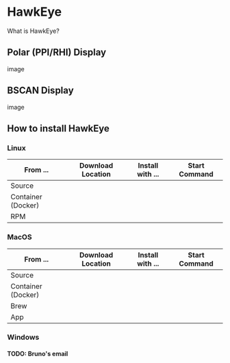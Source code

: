 # HawkEye
What is HawkEye?

## Polar (PPI/RHI) Display
image

## BSCAN Display
image

## How to install HawkEye
### Linux
| From ... | Download Location | Install with ... | Start Command |
|----------|-------------------|------------------|---------------|
| Source   | | | |
| Container (Docker) | | | |
| RPM | | | |


### MacOS
| From ... | Download Location | Install with ... | Start Command |
|----------|-------------------|------------------|---------------|
| Source   | | | |
| Container (Docker) | | | |
| Brew | | | |
| App | | | |


### Windows
#### TODO: Bruno's email

